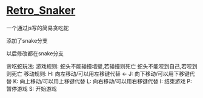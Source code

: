 # [Retro_Snaker](/snake.html)
一个通过js写的简易贪吃蛇

添加了snake分支

以后修改都在snake分支

贪吃蛇玩法:
    游戏规则:
        蛇头不能碰撞墙壁,若碰撞则死亡
        蛇头不能咬到自己,若咬到则死亡
        移动规则:
            H: 向左移动/可以用左移键代替 <-
            J: 向下移动/可以用下移键代替 
            K: 向上移动/可以用上移键代替 
            L: 向右移动/可以用右移键代替 
            I: 结束游戏
            P: 暂停游戏
            S: 开始游戏



